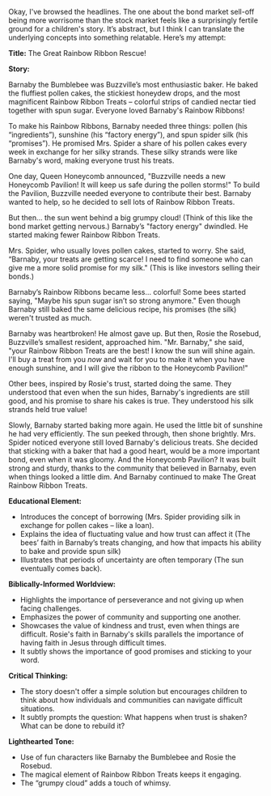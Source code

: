 Okay, I've browsed the headlines. The one about the bond market sell-off being more worrisome than the stock market feels like a surprisingly fertile ground for a children's story. It’s abstract, but I think I can translate the underlying concepts into something relatable. Here’s my attempt:

**Title:** The Great Rainbow Ribbon Rescue!

**Story:**

Barnaby the Bumblebee was Buzzville’s most enthusiastic baker. He baked the fluffiest pollen cakes, the stickiest honeydew drops, and the most magnificent Rainbow Ribbon Treats – colorful strips of candied nectar tied together with spun sugar. Everyone loved Barnaby's Rainbow Ribbons!

To make his Rainbow Ribbons, Barnaby needed three things: pollen (his “ingredients”), sunshine (his “factory energy”), and spun spider silk (his “promises”). He promised Mrs. Spider a share of his pollen cakes every week in exchange for her silky strands. These silky strands were like Barnaby's word, making everyone trust his treats.

One day, Queen Honeycomb announced, "Buzzville needs a new Honeycomb Pavilion! It will keep us safe during the pollen storms!" To build the Pavilion, Buzzville needed everyone to contribute their best. Barnaby wanted to help, so he decided to sell lots of Rainbow Ribbon Treats.

But then… the sun went behind a big grumpy cloud! (Think of this like the bond market getting nervous.) Barnaby’s "factory energy" dwindled. He started making fewer Rainbow Ribbon Treats.

Mrs. Spider, who usually loves pollen cakes, started to worry. She said, “Barnaby, your treats are getting scarce! I need to find someone who can give me a more solid promise for my silk." (This is like investors selling their bonds.)

Barnaby’s Rainbow Ribbons became less… colorful! Some bees started saying, "Maybe his spun sugar isn’t so strong anymore." Even though Barnaby still baked the same delicious recipe, his promises (the silk) weren't trusted as much.

Barnaby was heartbroken! He almost gave up. But then, Rosie the Rosebud, Buzzville’s smallest resident, approached him. "Mr. Barnaby," she said, "your Rainbow Ribbon Treats are the best! I know the sun will shine again. I'll buy a treat from you *now* and wait for you to make it when you have enough sunshine, and I will give the ribbon to the Honeycomb Pavilion!"

Other bees, inspired by Rosie's trust, started doing the same. They understood that even when the sun hides, Barnaby's ingredients are still good, and his promise to share his cakes is true. They understood his silk strands held true value!

Slowly, Barnaby started baking more again. He used the little bit of sunshine he had very efficiently. The sun peeked through, then shone brightly. Mrs. Spider noticed everyone still loved Barnaby's delicious treats. She decided that sticking with a baker that had a good heart, would be a more important bond, even when it was gloomy.
And the Honeycomb Pavilion? It was built strong and sturdy, thanks to the community that believed in Barnaby, even when things looked a little dim. And Barnaby continued to make The Great Rainbow Ribbon Treats.

**Educational Element:**

*   Introduces the concept of borrowing (Mrs. Spider providing silk in exchange for pollen cakes – like a loan).
*   Explains the idea of fluctuating value and how trust can affect it (The bees’ faith in Barnaby’s treats changing, and how that impacts his ability to bake and provide spun silk)
*   Illustrates that periods of uncertainty are often temporary (The sun eventually comes back).

**Biblically-Informed Worldview:**

*   Highlights the importance of perseverance and not giving up when facing challenges.
*   Emphasizes the power of community and supporting one another.
*   Showcases the value of kindness and trust, even when things are difficult. Rosie's faith in Barnaby's skills parallels the importance of having faith in Jesus through difficult times.
*   It subtly shows the importance of good promises and sticking to your word.

**Critical Thinking:**

*   The story doesn't offer a simple solution but encourages children to think about how individuals and communities can navigate difficult situations.
*   It subtly prompts the question: What happens when trust is shaken? What can be done to rebuild it?

**Lighthearted Tone:**

*   Use of fun characters like Barnaby the Bumblebee and Rosie the Rosebud.
*   The magical element of Rainbow Ribbon Treats keeps it engaging.
*   The “grumpy cloud” adds a touch of whimsy.
